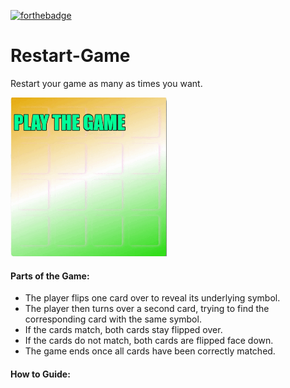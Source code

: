 [![forthebadge](https://forthebadge.com/images/badges/made-with-javascript.svg)](https://forthebadge.com)

# Restart-Game
Restart your game as many as times you want.

<img src="https://github.com/Bishthimanshu27/Restart-Game/blob/master/Animated%20GIF-downsized_large.gif?raw=true" width="250px"/>


#### Parts of the Game:

* The player flips one card over to reveal its underlying symbol.
* The player then turns over a second card, trying to find the corresponding card with the same symbol.
* If the cards match, both cards stay flipped over.
* If the cards do not match, both cards are flipped face down.
* The game ends once all cards have been correctly matched.

#### How to Guide:

